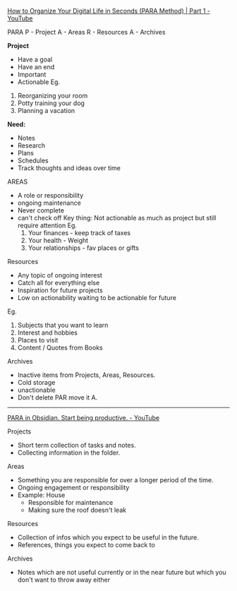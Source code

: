 
[How to Organize Your Digital Life in Seconds (PARA Method) | Part 1 - YouTube](https://www.youtube.com/watch?v=T6Mfl1OywM8)

PARA 
P - Project 
A - Areas
R - Resources
A - Archives


**Project** 
- Have a goal 
- Have an end
- Important 
- Actionable 
Eg. 
1. Reorganizing your room
2. Potty training your dog
3. Planning a vacation

**Need:** 
- Notes
- Research
- Plans
- Schedules
- Track thoughts and ideas over time



AREAS
- A role or responsibility
- ongoing maintenance
-  Never complete 
- can't check off
Key thing:
  Not actionable as much as project but still require attention
  Eg. 
  1. Your finances - keep track of taxes
  2. Your health - Weight 
  3. Your relationships - fav places or gifts

Resources 
- Any topic of ongoing interest
-  Catch all for everything else 
- Inspiration for future projects
-   Low on actionability waiting to be actionable for future

Eg. 
1. Subjects that you want to learn
2.  Interest and hobbies
3.  Places to visit
4. Content / Quotes from Books

Archives 
- Inactive items from Projects, Areas, Resources. 
- Cold storage
- unactionable 
- Don't delete PAR move it A.

----

[PARA in Obsidian. Start being productive. - YouTube](https://youtu.be/92UhZbJJivU)


Projects 
- Short term collection of tasks and notes. 
- Collecting information in the folder. 

Areas 
- Something you are responsible for over a longer period of the time. 
- Ongoing engagement or responsibility
- Example: House 
	- Responsible for maintenance
	- Making sure the roof doesn't leak

Resources 
- Collection of infos which you expect to be useful in the future. 
- References, things you expect to come back to

Archives
- Notes which are not useful currently or in the near future but which you don't want to throw away either 
